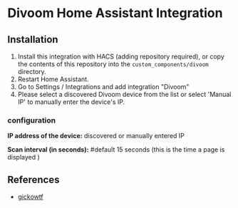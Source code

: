 
# Divoom Home Assistant Integration

## Installation
1. Install this integration with HACS (adding repository required), or copy the contents of this
repository into the `custom_components/divoom` directory.
2. Restart Home Assistant.
3. Go to Settings / Integrations and add integration "Divoom"
4. Please select a discovered Divoom device from the list or select 'Manual IP' to manually enter the device's IP.


### configuration 
**IP address of the device:** discovered or manually entered IP

**Scan interval (in seconds):** #default 15 seconds (this is the time a page is displayed )

## References
- [gickowtf](https://github.com/gickowtf/pixoo-homeassistant.git)
